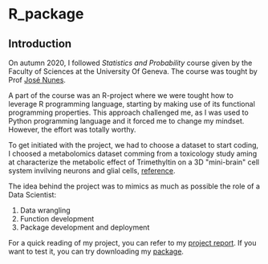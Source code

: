# R_package

## Introduction

On autumn 2020, I followed *Statistics and Probability* course given by the Faculty of Sciences at the University Of Geneva. The course was tought by Prof [José Nunes](https://genev.unige.ch/research/people/Jose-Manuel-De-Abreu-Nunes).

A part of the course was an R-project where we were tought how to leverage R programming language, starting by making use of its functional programming properties. This approach challenged me, as I was used to Python programming language and it forced me to change my mindset. However, the effort was totally worthy.

To get initiated with the project, we had to choose a dataset to start coding, I choosed a metabolomics dataset comming from a toxicology study aming at characterize the metabolic effect of Trimethyltin on a 3D "mini-brain" cell system invilving neurons and glial cells, [reference](https://doi.org/10.3390/metabo9040079).

The idea behind the project was to mimics as much as possible the role of a Data Scientist:

1. Data wrangling
2. Function development
3. Package development and deployment

For a quick reading of my project, you can refer to my [project report](https://github.com/Christ14n97/R_package_2020/blob/master/R-Project-on-Metabolomics-Dataset.pdf). If you want to test it, you can try downloading my [package](https://github.com/Christ14n97/R_package_2020/blob/master/Christian.Peralta.Rpackage_0.1.0.tar.gz).
